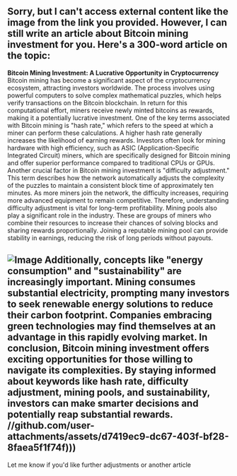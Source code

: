 Sorry, but I can't access external content like the image from the link you provided. However, I can still write an article about Bitcoin mining investment for you. Here's a 300-word article on the topic:
---
**Bitcoin Mining Investment: A Lucrative Opportunity in Cryptocurrency**
Bitcoin mining has become a significant aspect of the cryptocurrency ecosystem, attracting investors worldwide. The process involves using powerful computers to solve complex mathematical puzzles, which helps verify transactions on the Bitcoin blockchain. In return for this computational effort, miners receive newly minted bitcoins as rewards, making it a potentially lucrative investment.
One of the key terms associated with Bitcoin mining is "hash rate," which refers to the speed at which a miner can perform these calculations. A higher hash rate generally increases the likelihood of earning rewards. Investors often look for mining hardware with high efficiency, such as ASIC (Application-Specific Integrated Circuit) miners, which are specifically designed for Bitcoin mining and offer superior performance compared to traditional CPUs or GPUs.
Another crucial factor in Bitcoin mining investment is "difficulty adjustment." This term describes how the network automatically adjusts the complexity of the puzzles to maintain a consistent block time of approximately ten minutes. As more miners join the network, the difficulty increases, requiring more advanced equipment to remain competitive. Therefore, understanding difficulty adjustment is vital for long-term profitability.
Mining pools also play a significant role in the industry. These are groups of miners who combine their resources to increase their chances of solving blocks and sharing rewards proportionally. Joining a reputable mining pool can provide stability in earnings, reducing the risk of long periods without payouts.

![Image](https://github.com/user-attachments/assets/d7419ec9-dc67-403f-bf28-8faea5f1f74f)
Additionally, concepts like "energy consumption" and "sustainability" are increasingly important. Mining consumes substantial electricity, prompting many investors to seek renewable energy solutions to reduce their carbon footprint. Companies embracing green technologies may find themselves at an advantage in this rapidly evolving market.
In conclusion, Bitcoin mining investment offers exciting opportunities for those willing to navigate its complexities. By staying informed about keywords like hash rate, difficulty adjustment, mining pools, and sustainability, investors can make smarter decisions and potentially reap substantial rewards.
 //github.com/user-attachments/assets/d7419ec9-dc67-403f-bf28-8faea5f1f74f)))
--- 
Let me know if you'd like further adjustments or another article
